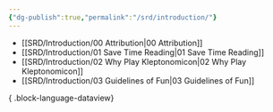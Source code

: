```yaml
---
{"dg-publish":true,"permalink":"/srd/introduction/"}
---
```



- [[SRD/Introduction/00 Attribution\|00 Attribution]]
- [[SRD/Introduction/01 Save Time Reading\|01 Save Time Reading]]
- [[SRD/Introduction/02 Why Play Kleptonomicon\|02 Why Play Kleptonomicon]]
- [[SRD/Introduction/03 Guidelines of Fun\|03 Guidelines of Fun]]

{ .block-language-dataview}
